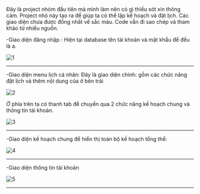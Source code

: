 Đây là project nhóm đầu tiên mà mình làm nên có gì thiếu sót xin thông cảm. 
Project nhỏ này tạo ra để giúp ta có thể lập kế hoạch và đặt lịch. 
Các giao diện chưa được đồng nhất về sắc màu. Code vẫn đi sao chép và tham khảo từ nhiều nguồn.

-Giao diện đăng nhập : 
Hiện tại database tên tài khoản và mật khẩu để đều là a.

![1](https://github.com/Monkey-D-Luc/calendar-project/assets/133494882/bbb3a8e6-7b79-490c-b2a8-cf7053924fe6)

--------------------------

-Giao diện menu lịch cá nhân:
Đây là giao diện chính: gồm các chức năng đặt lịch và thêm nội dung của ở bên trái 

![2](https://github.com/Monkey-D-Luc/calendar-project/assets/133494882/a13915fe-bcea-4b05-b243-f22fde695311)


Ở phía trên ta có thanh tab để chuyển qua 2 chức năng kế hoạch chung và thông tin tài khoản.

![3](https://github.com/Monkey-D-Luc/calendar-project/assets/133494882/b2caa993-828f-4468-aec4-a731957bd651)

-------------------------
 
-Giao diện kế hoạch chung để hiển thị toàn bộ kế hoạch tổng thể: 

![4](https://github.com/Monkey-D-Luc/calendar-project/assets/133494882/c5efdc89-0288-44fb-8ed5-04c4890c33ef)

------------------------

-Giao diện thông tin tài khoản

![5](https://github.com/Monkey-D-Luc/calendar-project/assets/133494882/d057b9e5-4d2c-41a4-86bc-9dfd8f72edad)

-------------------------


